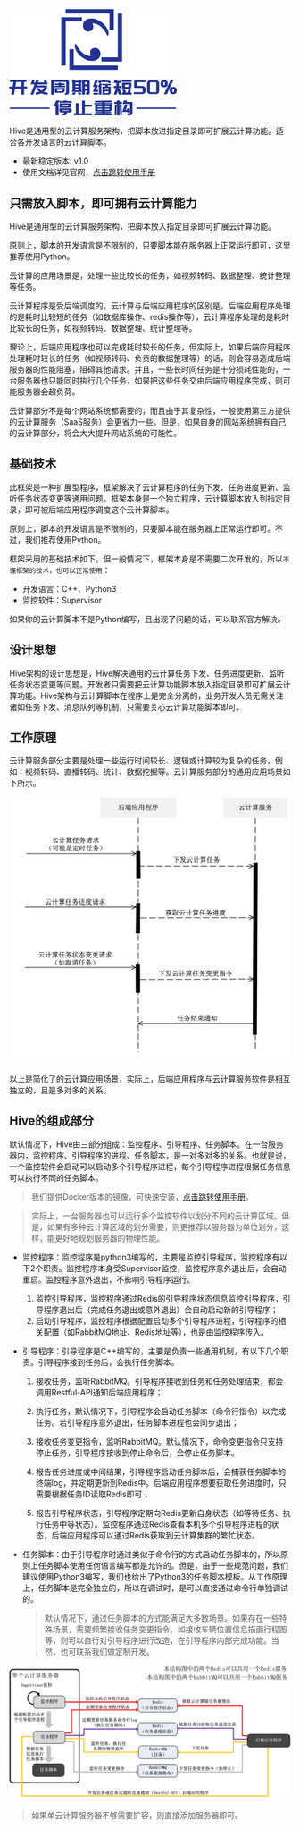 <img src="https://github.com/YiiGaa/Trick/blob/master/Prop/Common/Img/logo.png" width="300"/>

Hive是通用型的云计算服务架构，把脚本放进指定目录即可扩展云计算功能。适合各开发语言的云计算脚本。

- 最新稳定版本: v1.0
- 使用文档详见官网，[点击跳转使用手册](https://stoprefactoring.com/#content@content#framework/hive/)

## 只需放入脚本，即可拥有云计算能力

Hive是通用型的云计算服务架构，把脚本放入指定目录即可扩展云计算功能。

原则上，脚本的开发语言是不限制的，只要脚本能在服务器上正常运行即可，这里推荐使用Python。

云计算的应用场景是，处理一些比较长的任务，如视频转码、数据整理、统计整理等任务。

云计算程序是受后端调度的，云计算与后端应用程序的区别是，后端应用程序处理的是耗时比较短的任务（如数据库操作、redis操作等），云计算程序处理的是耗时比较长的任务，如视频转码、数据整理、统计整理等。

理论上，后端应用程序也可以完成耗时较长的任务，但实际上，如果后端应用程序处理耗时较长的任务（如视频转码、负责的数据整理等）的话，则会容易造成后端服务器的性能阻塞，阻碍其他请求。并且，一些长时间任务是十分损耗性能的，一台服务器也只能同时执行几个任务，如果把这些任务交由后端应用程序完成，则可能服务器会超负荷。

云计算部分不是每个网站系统都需要的，而且由于其复杂性，一般使用第三方提供的云计算服务（SaaS服务）会更省力一些。但是，如果自身的网站系统拥有自己的云计算部分，将会大大提升网站系统的可能性。

## 基础技术

此框架是一种扩展型程序，框架解决了云计算程序的任务下发、任务进度更新、监听任务状态变更等通用问题。框架本身是一个独立程序，云计算脚本放入到指定目录，即可被后端应用程序调度这个云计算脚本。

原则上，脚本的开发语言是不限制的，只要脚本能在服务器上正常运行即可。不过，我们推荐使用Python。

框架采用的基础技术如下，但一般情况下，框架本身是不需要二次开发的，所以`不懂框架的技术，也可以正常使用`：

- 开发语言：C++、Python3
- 监控软件：Supervisor

如果你的云计算脚本不是Python编写，且出现了问题的话，可以联系官方解决。

## 设计思想

Hive架构的设计思想是，Hive解决通用的云计算任务下发、任务进度更新、监听任务状态变更等问题。开发者只需要把云计算功能脚本放入指定目录即可扩展云计算功能。Hive架构与云计算脚本在程序上是完全分离的，业务开发人员无需关注诸如任务下发、消息队列等机制，只需要关心云计算功能脚本即可。

## 工作原理

云计算服务部分主要是处理一些运行时间较长、逻辑或计算较为复杂的任务，例如：视频转码、直播转码、统计、数据挖掘等。云计算服务部分的通用应用场景如下所示。

![](https://github.com/YiiGaa/Hive/blob/main/design/design2.png) 

以上是简化了的云计算应用场景，实际上，后端应用程序与云计算服务软件是相互独立的，且是多对多的关系。


## Hive的组成部分

默认情况下，Hive由三部分组成：监控程序、引导程序、任务脚本。在一台服务器内，监控程序、引导程序的进程、任务脚本，是一对多对多的关系。也就是说，一个监控软件会启动可以启动多个引导程序进程，每个引导程序进程根据任务信息可以执行不同的任务脚本。

> 我们提供Docker版本的镜像，可快速安装，[点击跳转使用手册](https://stoprefactoring.com/#content@content#framework/hive/)。

> 实际上，一台服务器也可以运行多个监控软件以划分不同的云计算区域。但是，如果有多种云计算区域的划分需要，则更推荐以服务器为单位划分，这样，能更好地规划服务器的物理性能。

- 监控程序：监控程序是python3编写的，主要是监控引导程序，监控程序有以下2个职责。监控程序本身受Supervisor监控，监控程序意外退出后，会自动重启。监控程序意外退出，不影响引导程序运行。

  1. 监控引导程序，监控程序通过Redis的引导程序状态信息监控引导程序，引导程序退出后（完成任务退出或意外退出）会自动启动新的引导程序；
  2. 启动引导程序，监控程序根据配置启动多个引导程序进程，引导程序的相关配置（如RabbitMQ地址、Redis地址等），也是由监控程序传入。

- 引导程序：引导程序是C++编写的，主要是负责一些通用机制，有以下几个职责。引导程序接到任务后，会执行任务脚本。

  1. 接收任务，监听RabbitMQ。引导程序接收到任务和任务处理结束，都会调用Restful-API通知后端应用程序；

  2. 执行任务，默认情况下，引导程序会启动任务脚本（命令行指令）以完成任务。若引导程序意外退出，任务脚本进程也会同步退出；

  3. 接收任务变更指令，监听RabbitMQ。默认情况下，命令变更指令只支持停止任务，引导程序接收到停止命令后，会停止任务脚本。

  4. 报告任务进度或中间结果，引导程序启动任务脚本后，会捕获任务脚本的终端log，并定期更新到Redis中。后端应用程序想要获取任务进度时，只需要根据任务ID读取Redis即可；

  5. 报告引导程序状态，引导程序定期向Redis更新自身状态（如等待任务、执行任务中等状态）。监控程序通过Redis查看本机多个引导程序进程的状态，后端应用程序可以通过Redis获取到云计算集群的繁忙状态。

- 任务脚本：由于引导程序时通过类似于命令行的方式启动任务脚本的，所以原则上任务脚本使用任何语言编写都是允许的。但是，由于一些规范问题，我们建议使用Python3编写，我们也给出了Python3的任务脚本模板。从工作原理上，任务脚本是完全独立的，所以在调试时，是可以直接通过命令行单独调试的。

  > 默认情况下，通过任务脚本的方式能满足大多数场景。如果存在一些特殊场景，需要频繁接收任务变更指令，如接收车辆位置信息描画行程图等，则可以自行对引导程序进行改造，在引导程序内部完成功能。当然，也可联系我们做定制开发。

![](https://github.com/YiiGaa/Hive/blob/main/design/design1.png) 

> 如果单云计算服务器不够需要扩容，则直接添加服务器即可。
